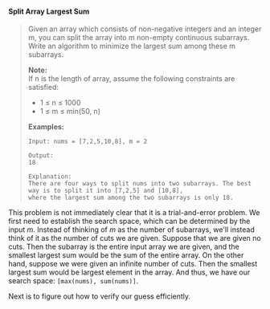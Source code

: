 #### Split Array Largest Sum

> Given an array which consists of non-negative integers and an integer m, you can split the array into m non-empty continuous subarrays. Write an algorithm to minimize the largest sum among these m subarrays.
>
> **Note:**  
>  If n is the length of array, assume the following constraints are satisfied:
>
> * 1 ≤ n ≤ 1000
> * 1 ≤ m ≤ min\(50, n\)
>
> **Examples:**
>
> ```
> Input: nums = [7,2,5,10,8], m = 2
>
> Output:
> 18
>
> Explanation:
> There are four ways to split nums into two subarrays. The best way is to split it into [7,2,5] and [10,8], 
> where the largest sum among the two subarrays is only 18.
> ```

This problem is not immediately clear that it is a trial-and-error problem. We first need to establish the search space, which can be determined by the input _m_. Instead of thinking of _m_ as the number of subarrays, we'll instead think of it as the number of cuts we are given. Suppose that we are given no cuts. Then the subarray is the entire input array we are given, and the smallest largest sum would be the sum of the entire array. On the other hand, suppose we were given an infinite number of cuts. Then the smallest largest sum would be largest element in the array. And thus, we have our search space: `[max(nums), sum(nums)]`.

Next is to figure out how to verify our guess efficiently. 

